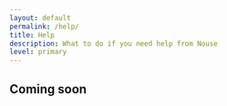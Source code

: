 ```yaml
---
layout: default
permalink: /help/
title: Help
description: What to do if you need help from Nouse
level: primary
---
```


## Coming soon
